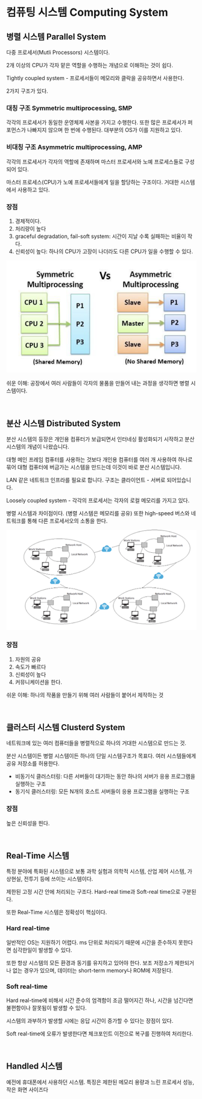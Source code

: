 # 컴퓨팅 시스템 Computing System

## 병렬 시스템 Parallel System

다중 프로세서(Mutli Processors) 시스템이다.

2개 이상의 CPU가 각자 맡은 역할을 수행하는 개념으로 이해하는 것이 쉽다.

Tightly coupled system - 프로세서들이 메모리와 클락을 공유하면서 사용한다.
  
2가지 구조가 있다.

### 대칭 구조 Symmetric multiprocessing, SMP

각각의 프로세서가 동일한 운영체제 사본을 가지고 수행한다. 또한 많은 프로세서가 퍼포먼스가 나빠지지 않으며 한 번에 수행된다. 대부분의 OS가 이를 지원하고 있다.

### 비대칭 구조 Asymmetric multiprocessing, AMP

각각의 프로세서가 각자의 역할에 존재하며 마스터 프로세서와 노예 프로세스들로 구성되어 있다.

마스터 프로세스(CPU)가 노예 프로세서들에게 일을 할당하는 구조이다. 거대한 시스템에서 사용하고 있다.

### 장점

1. 경제적이다.
2. 처리량이 높다
3. graceful degradation, fail-soft system: 시간이 지날 수록 실패하는 비율이 작다.
4. 신뢰성이 높다: 하나의 CPU가 고장이 나더라도 다른 CPU가 일을 수행할 수 있다.

![Alt text](./image/image.png)

쉬운 이해: 공장에서 여러 사람들이 각자의 물품을 만들어 내는 과정을 생각하면 병렬 시스템이다.

<br>

## 분산 시스템 Distributed System

분산 시스템의 등장은 개인용 컴퓨터가 보급되면서 인터네싱 활성화되기 시작하고 분산 시스템의 개념이 나왔습니다.

대형 메인 프레임 컴퓨터를 사용하는 것보다 개인용 컴퓨터를 여러 개 사용하여 하나로 묶어 대형 컴퓨터에 버금가는 시스템을 만드는데 이것이 바로 분산 시스템입니다.

LAN 같은 네트워크 인프라를 필요로 합니다. 구조는 클라이언트 - 서버로 되어있습니다.

Loosely coupled system - 각각의 프로세서는 각자의 로컬 메모리를 가지고 있다.

병렬 시스템과 차이점이다. (병렬 시스템은 메모리를 공유) 또한 high-speed 버스와 네트워크를 통해 다른 프로세서오의 소통을 한다.

![Alt text](./image/image-1.png)

### 장점

1. 자원의 공유
2. 속도가 빠르다
3. 신뢰성이 높다
4. 커뮤니케이션을 한다.

쉬운 이해: 하나의 작품을 만들기 위해 여러 사람들이 붙어서 제작하는 것

<br>

## 클러스터 시스템 Clusterd System

네트워크에 있는 여러 컴퓨터들을 병렬적으로 하나의 거대한 시스템으로 만드는 것.

분산 시스템이든 병렬 시스템이든 하나의 단일 시스템구조가 목표다. 여러 시스템들에게 공유 저장소를 허용한다.

- 비동기식 클러스터링: 다른 서버들이 대기하는 동안 하나의 서버가 응용 프로그램을 실행하는 구조
- 동기식 클러스터링: 모든 N개의 호스트 서버들이 응용 프로그램을 실행하는 구조

### 장점
높은 신뢰성을 띈다.

<br>

## Real-Time 시스템

특정 분야에 특화된 시스템으로 보통 과학 실험과 의학적 시스템, 산업 제어 시스템, 가상현실, 전투기 등에 쓰이는 시스템이다.

제한된 고정 시간 안에 처리되는 구조다. Hard-real time과 Soft-real time으로 구분된다.

또한 Real-Time 시스템은 정확성이 핵심이다.

### Hard real-time

일반적인 OS는 지원하기 어렵다. ms 단위로 처리되기 때문에 시간을 준수하지 못한다면 심각한일이 발생할 수 있다.

또한 항상 시스템의 모든 환경과 동기를 유지하고 있어야 한다. 보조 저장소가 제한되거나 없는 경우가 있으며, 데이터는 short-term memory나 ROM에 저장된다.

### Soft real-time
Hard real-time에 비해서 시간 준수의 엄격함이 조금 떨어지긴 하나, 시간을 넘긴다면 불편함이나 잘못됨이 발생할 수 있다.

시스템의 과부하가 발생할 시에는 응답 시간이 증가할 수 있다는 장점이 있다.

Soft real-time에 오류가 발생한다면 체크포인트 이전으로 복구를 진행하여 처리한다.

<br>

## Handled 시스템
예전에 휴대폰에서 사용하던 시스템. 특징은 제한된 메모리 용량과 느린 프로세서 성능, 작은 화면 사이즈다